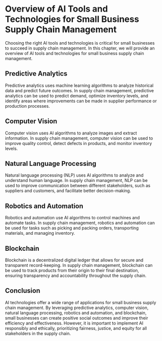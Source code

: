 Overview of AI Tools and Technologies for Small Business Supply Chain Management
====================================================================================================================================================================================

Choosing the right AI tools and technologies is critical for small businesses to succeed in supply chain management. In this chapter, we will provide an overview of AI tools and technologies for small business supply chain management.

Predictive Analytics
--------------------

Predictive analytics uses machine learning algorithms to analyze historical data and predict future outcomes. In supply chain management, predictive analytics can be used to predict demand, optimize inventory levels, and identify areas where improvements can be made in supplier performance or production processes.

Computer Vision
---------------

Computer vision uses AI algorithms to analyze images and extract information. In supply chain management, computer vision can be used to improve quality control, detect defects in products, and monitor inventory levels.

Natural Language Processing
---------------------------

Natural language processing (NLP) uses AI algorithms to analyze and understand human language. In supply chain management, NLP can be used to improve communication between different stakeholders, such as suppliers and customers, and facilitate better decision-making.

Robotics and Automation
-----------------------

Robotics and automation use AI algorithms to control machines and automate tasks. In supply chain management, robotics and automation can be used for tasks such as picking and packing orders, transporting materials, and managing inventory.

Blockchain
----------

Blockchain is a decentralized digital ledger that allows for secure and transparent record-keeping. In supply chain management, blockchain can be used to track products from their origin to their final destination, ensuring transparency and accountability throughout the supply chain.

Conclusion
----------

AI technologies offer a wide range of applications for small business supply chain management. By leveraging predictive analytics, computer vision, natural language processing, robotics and automation, and blockchain, small businesses can create positive social outcomes and improve their efficiency and effectiveness. However, it is important to implement AI responsibly and ethically, prioritizing fairness, justice, and equity for all stakeholders in the supply chain.
